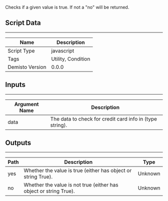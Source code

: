 Checks if a given value is true. If not a "no" will be returned.
## Script Data
---

| **Name** | **Description** |
| --- | --- |
| Script Type | javascript |
| Tags | Utility, Condition |
| Demisto Version | 0.0.0 |

## Inputs
---

| **Argument Name** | **Description** |
| --- | --- |
| data | The data to check for credit card info in (type string). |

## Outputs
---

| **Path** | **Description** | **Type** |
| --- | --- | --- |
| yes | Whether the value is true (either has object or string True). | Unknown |
| no | Whether the value is not true (either has object or string True). | Unknown |
